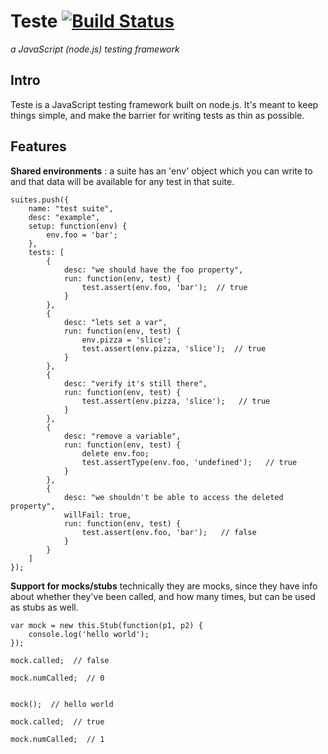 Teste [![Build Status](https://secure.travis-ci.org/silverbucket/teste.png)](http://travis-ci.org/silverbucket/teste)
=====
*a JavaScript (node.js) testing framework*

Intro
-----
Teste is a JavaScript testing framework built on node.js. It's meant to keep things simple, and make the barrier for writing tests as thin as possible.

Features
--------

**Shared environments** : a suite has an 'env' object which you can write to and that data will be available for any test in that suite.

	suites.push({
		name: "test suite",
		desc: "example",
		setup: function(env) {
			env.foo = 'bar';
		},
		tests: [
			{
				desc: "we should have the foo property",
				run: function(env, test) {
					test.assert(env.foo, 'bar');  // true
				}
			},
			{
				desc: "lets set a var",
				run: function(env, test) {
					env.pizza = 'slice';
					test.assert(env.pizza, 'slice');  // true
				}
			},
			{
				desc: "verify it's still there",
				run: function(env, test) {
					test.assert(env.pizza, 'slice');   // true
				}
			},
			{
				desc: "remove a variable",
				run: function(env, test) {
					delete env.foo;
					test.assertType(env.foo, 'undefined');   // true
				}
			},
			{
				desc: "we shouldn't be able to access the deleted property",
				willFail: true,
				run: function(env, test) {
					test.assert(env.foo, 'bar');   // false
				}
			}
		]
	});

**Support for mocks/stubs** technically they are mocks, since they have info about whether they've been called, and how many times, but can be used as stubs as well.

	var mock = new this.Stub(function(p1, p2) {
		console.log('hello world');
	});

	mock.called;  // false

	mock.numCalled;  // 0


	mock();  // hello world

	mock.called;  // true

	mock.numCalled;  // 1





